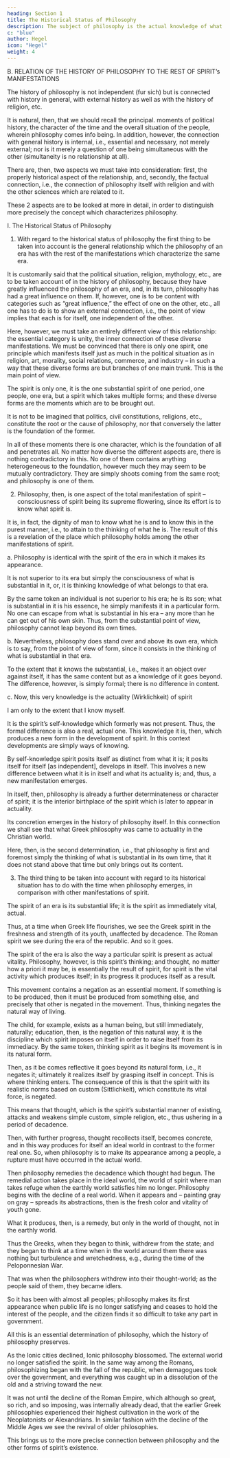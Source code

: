 ```yaml
---
heading: Section 1
title: The Historical Status of Philosophy
description: The subject of philosophy is the actual knowledge of what truly is.
c: "blue"
author: Hegel
icon: "Hegel"
weight: 4
---
```




B. RELATION OF THE HISTORY OF PHILOSOPHY TO THE REST OF SPIRIT’s MANIFESTATIONS

The history of philosophy is not independent (fur sich) but is connected with history in general, with external history as well as with the history of religion, etc. 

It is natural, then, that we should recall the principal. moments of political history, the character of the time and the overall situation of the people, wherein philosophy comes info being. In addition, however, the connection with general history is internal, i.e., essential and necessary, not merely external; nor is it merely a question of one being simultaneous with the other (simultaneity is no relationship at all).

There are, then, two aspects we must take into consideration: first, the properly historical aspect of the relationship, and, secondly, the factual connection, i.e., the connection of philosophy itself with religion and with the other sciences which are related to it. 

These 2 aspects are to be looked at more in detail, in order to distinguish more precisely the concept which characterizes philosophy.


I. The Historical Status of Philosophy

1. With regard to the historical status of philosophy the first thing to be taken into account is the general relationship which the philosophy of an era has with the rest of the manifestations which characterize the same era.

It is customarily said that the political situation, religion, mythology, etc., are to be taken account of in the history of philosophy, because they have greatly influenced the philosophy of an era, and, in its turn, philosophy has had a great influence on them. If, however, one is to be content with categories such as “great influence,” the effect of one on the other, etc., all one has to do is to show an external connection, i.e., the point of view implies that each is for itself, one independent of the other. 

Here, however, we must take an entirely different view of this relationship: the essential category is unity, the inner connection of these diverse manifestations. We must be convinced that there is only one spirit, one principle which manifests itself just as much in the political situation as in religion, art, morality, social relations, commerce, and industry – in such a way that these diverse forms are but branches of one main trunk. This is the main point of view. 

The spirit is only one, it is the one substantial spirit of one period, one people, one era, but a spirit which takes multiple forms; and these diverse forms are the moments which are to be brought out. 

It is not to be imagined that politics, civil constitutions, religions, etc., constitute the root or the cause of philosophy, nor that conversely the latter is the foundation of the former. 

In all of these moments there is one character, which is the foundation of all and penetrates all. No matter how diverse the different aspects are, there is nothing contradictory in this. No one of them contains anything heterogeneous to the foundation, however much they may seem to be mutually contradictory. They are simply shoots coming from the same root; and philosophy is one of them.


2. Philosophy, then, is one aspect of the total manifestation of spirit – consciousness of spirit being its supreme flowering, since its effort is to know what spirit is. 

It is, in fact, the dignity of man to know what he is and to know this in the purest manner, i.e., to attain to the thinking of what he is. The result of this is a revelation of the place which philosophy holds among the other manifestations of spirit.

a. Philosophy is identical with the spirit of the era in which it makes its appearance.

It is not superior to its era but simply the consciousness of what is substantial in it, or, it is thinking knowledge of what belongs to that era. 

By the same token an individual is not superior to his era; he is its son; what is substantial in it is his essence, he simply manifests it in a particular form. No one can escape from what is substantial in his era – any more than he can get out of his own skin. Thus, from the substantial point of view, philosophy cannot leap beyond its own times.

b. Nevertheless, philosophy does stand over and above its own era, which is to say, from the point of view of form, since it consists in the thinking of what is substantial in that era. 

To the extent that it knows the substantial, i.e., makes it an object over against itself, it has the same content but as a knowledge of it goes beyond. The difference, however, is simply formal; there is no difference in content.

c. Now, this very knowledge is the actuality (Wirklichkeit) of spirit

I am only to the extent that I know myself. 

It is the spirit’s self-knowledge which formerly was not present. Thus, the formal difference is also a real, actual one. This knowledge it is, then, which produces a new form in the development of spirit. In this context developments are simply ways of knowing. 

By self-knowledge spirit posits itself as distinct from what it is; it posits itself for itself [as independent], develops in itself. This involves a new difference between what it is in itself and what its actuality is; and, thus, a new manifestation emerges. 

In itself, then, philosophy is already a further determinateness or character of spirit; it is the interior birthplace of the spirit which is later to appear in actuality. 

Its concretion emerges in the history of philosophy itself. In this connection we shall see that what Greek philosophy was came to actuality in the Christian world.

Here, then, is the second determination, i.e., that philosophy is first and foremost simply the thinking of what is substantial in its own time, that it does not stand above that time but only brings out its content.


3. The third thing to be taken into account with regard to its historical situation has to do with the time when philosophy emerges, in comparison with other manifestations of spirit.

The spirit of an era is its substantial life; it is the spirit as immediately vital, actual. 

Thus, at a time when Greek life flourishes, we see the Greek spirit in the freshness and strength of its youth, unaffected by decadence. The Roman spirit we see during the era of the republic. And so it goes.

The spirit of the era is also the way a particular spirit is present as actual vitality. Philosophy, however, is this spirit’s thinking; and thought, no matter how a priori it may be, is essentially the result of spirit, for spirit is the vital activity which produces itself; in its progress it produces itself as a result. 

This movement contains a negation as an essential moment. If something is to be produced, then it must be produced from something else, and precisely that other is negated in the movement. Thus, thinking negates the natural way of living.

The child, for example, exists as a human being, but still immediately, naturally; education, then, is the negation of this natural way, it is the discipline which spirit imposes on itself in order to raise itself from its immediacy. By the same token, thinking spirit as it begins its movement is in its natural form. 

Then, as it be comes reflective it goes beyond its natural form, i.e., it negates it; ultimately it realizes itself by grasping itself in concept. This is where thinking enters. The consequence of this is that the spirit with its realistic norms based on custom (Sittlichkeit), which constitute its vital force, is negated. 

This means that thought, which is the spirit’s substantial manner of existing, attacks and weakens simple custom, simple religion, etc., thus ushering in a period of decadence. 

Then, with further progress, thought recollects itself, becomes concrete, and in this way produces for itself an ideal world in contrast to the former real one. So, when philosophy is to make its appearance among a people, a rupture must have occurred in the actual world. 

Then philosophy remedies the decadence which thought had begun. The remedial action takes place in the ideal world, the world of spirit where man takes refuge when the earthly world satisfies him no longer. Philosophy begins with the decline of a real world. When it appears and – painting gray on gray – spreads its abstractions, then is the fresh color and vitality of youth gone. 

What it produces, then, is a remedy, but only in the world of thought, not in the earthly world. 

Thus the Greeks, when they began to think, withdrew from the state; and they began to think at a time when in the world around them there was nothing but turbulence and wretchedness, e.g., during the time of the Peloponnesian War. 

That was when the philosophers withdrew into their thought-world; as the people said of them, they became idlers. 

So it has been with almost all peoples; philosophy makes its first appearance when public life is no longer satisfying and ceases to hold the interest of the people, and the citizen finds it so difficult to take any part in government.

All this is an essential determination of philosophy, which the history of philosophy preserves. 

As the Ionic cities declined, Ionic philosophy blossomed. The external world no longer satisfied the spirit. In the same way among the Romans, philosophizing began with the fall of the republic, when demagogues took over the government, and everything was caught up in a dissolution of the old and a striving toward the new. 

It was not until the decline of the Roman Empire, which although so great, so rich, and so imposing, was internally already dead, that the earlier Greek philosophies experienced their highest cultivation in the work of the Neoplatonists or Alexandrians. In similar fashion with the decline of the Middle Ages we see the revival of older philosophies.

This brings us to the more precise connection between philosophy and the other forms of spirit’s existence.


